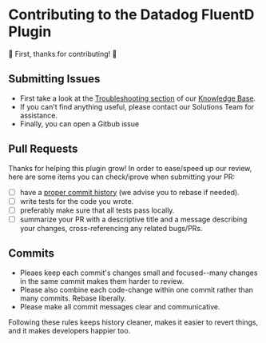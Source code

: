# Contributing to the Datadog FluentD Plugin

:tada: First, thanks for contributing! :tada:

## Submitting Issues

- First take a look at the [Troubleshooting section](https://help.datadoghq.com/hc/en-us/categories/115001116846-Log-Management-Beta-) of our [Knowledge Base](https://help.datadoghq.com/hc/en-us).
- If you can't find anything useful, please contact our Solutions Team for assistance.
- Finally, you can open a Gitbub issue

## Pull Requests

Thanks for helping this plugin grow! In order to ease/speed up our review, here are some items you can check/iprove when submitting your PR:

- [ ] have a [proper commit history](#commits) (we advise you to rebase if needed).
- [ ] write tests for the code you wrote.
- [ ] preferably make sure that all tests pass locally.
- [ ] summarize your PR with a descriptive title and a message describing your changes, cross-referencing any related bugs/PRs.

## Commits

- Pleaes keep each commit's changes small and focused--many changes in the same commit makes them harder to review.
- Please also combine each code-change within one commit rather than many commits. Rebase liberally. 
- Please make all commit messages clear and communicative.

Following these rules keeps history cleaner, makes it easier to revert things, and it makes developers happier too.
